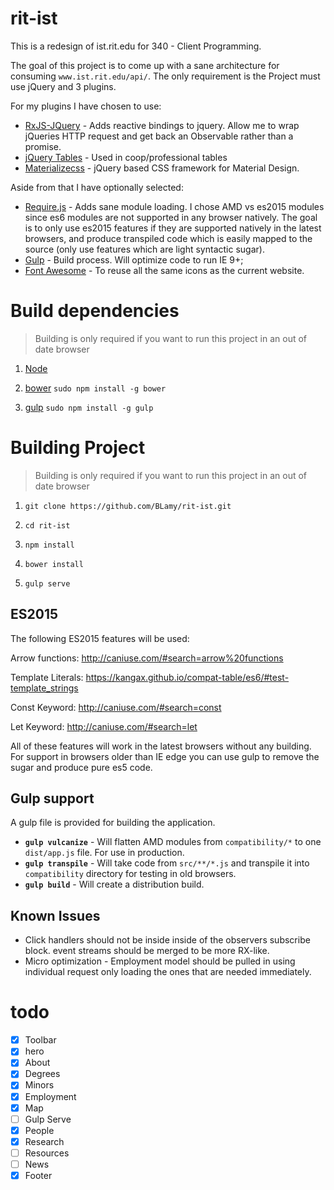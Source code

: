 # rit-ist
This is a redesign of ist.rit.edu for 340 - Client Programming.

The goal of this project is to come up with a sane architecture for consuming `www.ist.rit.edu/api/`. The only requirement is the Project must use jQuery and 3 plugins.

For my plugins I have chosen to use:
- [RxJS-JQuery](https://github.com/Reactive-Extensions/rxjs-jquery) - Adds reactive bindings to jquery. Allow me to wrap jQueries HTTP request and get back an Observable rather than a promise.
- [jQuery Tables](https://datatables.net/) - Used in coop/professional tables
- [Materializecss](http://materializecss.com/icons.html) - jQuery based CSS framework for Material Design.

Aside from that I have optionally selected:
- [Require.js]() - Adds sane module loading. I chose AMD vs es2015 modules since es6 modules are not supported in any browser natively. The goal is to only use es2015 features if they are supported natively in the latest browsers, and produce transpiled code which is easily mapped to the source (only use features which are light syntactic sugar).
- [Gulp]() - Build process. Will optimize code to run IE 9+;
- [Font Awesome]() - To reuse all the same icons as the current website.

# Build dependencies
> Building is only required if you want to run this project in an out of date browser

1) [Node](http://nodejs.org)

2) [bower](http://bower.io)
`sudo npm install -g bower`

3) [gulp](http://gulpjs.com)
`sudo npm install -g gulp`

# Building Project
> Building is only required if you want to run this project in an out of date browser

1) `git clone https://github.com/BLamy/rit-ist.git`

2) `cd rit-ist`

3) `npm install`

4) `bower install`

5) `gulp serve`

## ES2015
The following ES2015 features will be used:

Arrow functions:
http://caniuse.com/#search=arrow%20functions

Template Literals:
https://kangax.github.io/compat-table/es6/#test-template_strings

Const Keyword:
http://caniuse.com/#search=const

Let Keyword:
http://caniuse.com/#search=let

All of these features will work in the latest browsers without any building. For support in browsers older than IE edge you can use gulp to remove the sugar and produce pure es5 code.


## Gulp support
A gulp file is provided for building the application.
- **`gulp vulcanize`** - Will flatten AMD modules from `compatibility/*` to one `dist/app.js` file. For use in production.
- **`gulp transpile`** - Will take code from `src/**/*.js` and transpile it into `compatibility` directory for testing in old browsers.
- **`gulp build`** - Will create a distribution build.


## Known Issues
- Click handlers should not be inside inside of the observers subscribe block. event streams should be merged to be more RX-like.
- Micro optimization - Employment model should be pulled in using individual request only loading the ones that are needed immediately.


# todo
- [x] Toolbar
- [x] hero
- [x] About
- [x] Degrees
- [x] Minors
- [x] Employment
- [x] Map
- [ ] Gulp Serve
- [x] People
- [x] Research
- [ ] Resources
- [ ] News
- [x] Footer
